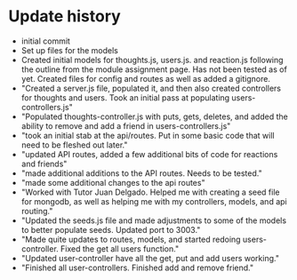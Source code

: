 # Update history 

- initial commit 
- Set up files for the models
- Created initial models for thoughts.js, users.js. and reaction.js following the outline from the module assignment page. Has not been tested as of yet. Created files for config and routes as well as added a gitignore.
- "Created a server.js file, populated it, and then also created controllers for thoughts and users. Took an initial pass at populating users-controllers.js"
- "Populated thoughts-controller.js with puts, gets, deletes, and added the ability to remove and add a friend in users-controllers.js"
- "took an initial stab at the api/routes. Put in some basic code that will need to be fleshed out later." 
- "updated API routes, added a few additional bits of code for reactions and friends"
- "made additional additions to the API routes. Needs to be tested."
- "made some additional changes to the api routes"
- "Worked with Tutor Juan Delgado. Helped me with creating a seed file for mongodb, as well as helping me with my controllers, models, and api routing." 
- "Updated the seeds.js file and made adjustments to some of the models to better populate seeds. Updated port to 3003." 
- "Made quite updates to routes, models, and started redoing users-controller. Fixed the get all users function."
- "Updated user-controller have all the get, put and add users working."
- "Finished all user-controllers. Finished add and remove friend." 